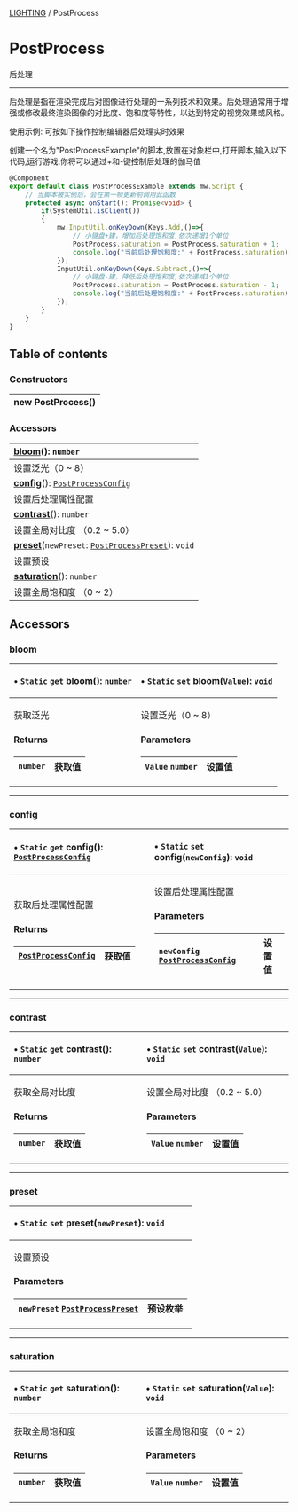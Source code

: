[LIGHTING](../groups/Core.LIGHTING.md) / PostProcess

# PostProcess <Badge type="tip" text="Class" /> <Score text="PostProcess" />

<p class="content-big">

后处理

</p>

<p class="content-big">

----------------------------------

</p>

<p class="content-big">

后处理是指在渲染完成后对图像进行处理的一系列技术和效果。后处理通常用于增强或修改最终渲染图像的对比度、饱和度等特性，以达到特定的视觉效果或风格。

</p>

<p style="font-size: 14px;">

使用示例: 可按如下操作控制编辑器后处理实时效果

</p>

创建一个名为"PostProcessExample"的脚本,放置在对象栏中,打开脚本,输入以下代码,运行游戏,你将可以通过+和-键控制后处理的伽马值
```ts
@Component
export default class PostProcessExample extends mw.Script {
    // 当脚本被实例后，会在第一帧更新前调用此函数
    protected async onStart(): Promise<void> {
        if(SystemUtil.isClient())
        {
            mw.InputUtil.onKeyDown(Keys.Add,()=>{
                // 小键盘+建，增加后处理饱和度,依次递增1个单位
                PostProcess.saturation = PostProcess.saturation + 1;
                console.log("当前后处理饱和度:" + PostProcess.saturation);
            });
            InputUtil.onKeyDown(Keys.Subtract,()=>{
                // 小键盘-建，降低后处理饱和度,依次递减1个单位
                PostProcess.saturation = PostProcess.saturation - 1;
                console.log("当前后处理饱和度:" + PostProcess.saturation);
            });
        }
    }
}
```

## Table of contents

### Constructors <Score text="Constructors" /> 
| **new PostProcess**()  |
| :----- |

### Accessors <Score text="Accessors" /> 
| **[bloom](mw.PostProcess.md#bloom)**(): `number`  |
| :-----|
| 设置泛光（0 ~ 8）|
| **[config](mw.PostProcess.md#config)**(): [`PostProcessConfig`](mw.PostProcessConfig.md)  |
| 设置后处理属性配置|
| **[contrast](mw.PostProcess.md#contrast)**(): `number`  |
| 设置全局对比度 （0.2 ~ 5.0）|
| **[preset](mw.PostProcess.md#preset)**(`newPreset`: [`PostProcessPreset`](../enums/mw.PostProcessPreset.md)): `void`  |
| 设置预设|
| **[saturation](mw.PostProcess.md#saturation)**(): `number`  |
| 设置全局饱和度 （0 ~ 2）|

## Accessors

### bloom <Score text="bloom" /> 

<table class="get-set-table">
<thead><tr>
<th style="text-align: left">

• `Static` `get` **bloom**(): `number` 

</th>
<th style="text-align: left">

• `Static` `set` **bloom**(`Value`): `void` 

</th>
</tr></thead>
<tbody><tr>
<td style="text-align: left">


获取泛光


#### Returns

| `number` | 获取值 |
| :------ | :------ |


</td>
<td style="text-align: left">


设置泛光（0 ~ 8）


#### Parameters

| `Value` `number` | 设置值 |
| :------ | :------ |



</td>
</tr></tbody>
</table>

___

### config <Score text="config" /> 

<table class="get-set-table">
<thead><tr>
<th style="text-align: left">

• `Static` `get` **config**(): [`PostProcessConfig`](mw.PostProcessConfig.md) 

</th>
<th style="text-align: left">

• `Static` `set` **config**(`newConfig`): `void` 

</th>
</tr></thead>
<tbody><tr>
<td style="text-align: left">


获取后处理属性配置


#### Returns

| [`PostProcessConfig`](mw.PostProcessConfig.md) | 获取值 |
| :------ | :------ |


</td>
<td style="text-align: left">


设置后处理属性配置


#### Parameters

| `newConfig` [`PostProcessConfig`](mw.PostProcessConfig.md) | 设置值 |
| :------ | :------ |



</td>
</tr></tbody>
</table>

___

### contrast <Score text="contrast" /> 

<table class="get-set-table">
<thead><tr>
<th style="text-align: left">

• `Static` `get` **contrast**(): `number` 

</th>
<th style="text-align: left">

• `Static` `set` **contrast**(`Value`): `void` 

</th>
</tr></thead>
<tbody><tr>
<td style="text-align: left">


获取全局对比度


#### Returns

| `number` | 获取值 |
| :------ | :------ |


</td>
<td style="text-align: left">


设置全局对比度 （0.2 ~ 5.0）


#### Parameters

| `Value` `number` | 设置值 |
| :------ | :------ |



</td>
</tr></tbody>
</table>

___

### preset <Score text="preset" /> 

<table class="get-set-table">
<thead><tr>
<th style="text-align: left">

• `Static` `set` **preset**(`newPreset`): `void` <Badge type="tip" text="client" />

</th>
</tr></thead>
<tbody><tr>
<td style="text-align: left">


设置预设


#### Parameters

| `newPreset` [`PostProcessPreset`](../enums/mw.PostProcessPreset.md) | 预设枚举 |
| :------ | :------ |



</td>
</tr></tbody>
</table>

___

### saturation <Score text="saturation" /> 

<table class="get-set-table">
<thead><tr>
<th style="text-align: left">

• `Static` `get` **saturation**(): `number` 

</th>
<th style="text-align: left">

• `Static` `set` **saturation**(`Value`): `void` 

</th>
</tr></thead>
<tbody><tr>
<td style="text-align: left">


获取全局饱和度


#### Returns

| `number` | 获取值 |
| :------ | :------ |


</td>
<td style="text-align: left">


设置全局饱和度 （0 ~ 2）


#### Parameters

| `Value` `number` | 设置值 |
| :------ | :------ |


</td>
</tr></tbody>
</table>

